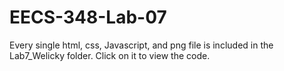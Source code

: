 # EECS-348-Lab-07
Every single html, css, Javascript, and png file is included in the Lab7_Welicky folder. Click on it to view the code.
